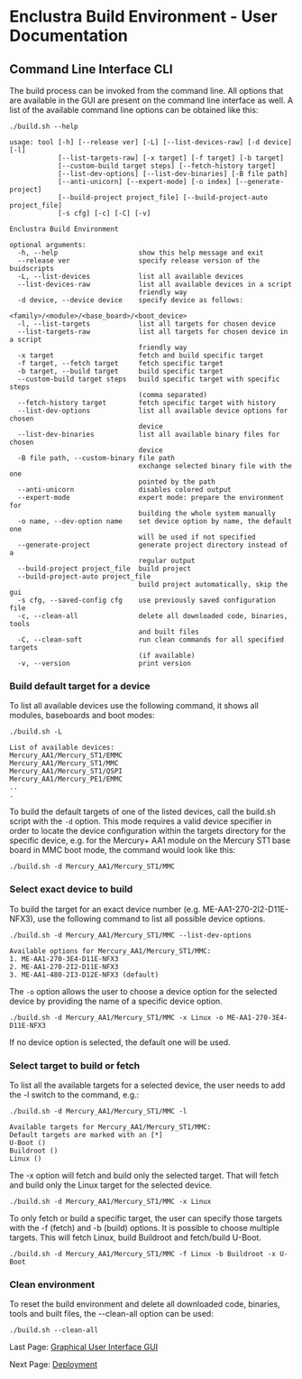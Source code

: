 # Enclustra Build Environment - User Documentation

## Command Line Interface CLI

The build process can be invoked from the command line. All options that are available in the GUI are present on the command line interface as well. A list of the available command line options can be obtained like this:

```
./build.sh --help

usage: tool [-h] [--release ver] [-L] [--list-devices-raw] [-d device] [-l]
            [--list-targets-raw] [-x target] [-f target] [-b target]
            [--custom-build target steps] [--fetch-history target]
            [--list-dev-options] [--list-dev-binaries] [-B file path]
            [--anti-unicorn] [--expert-mode] [-o index] [--generate-project]
            [--build-project project_file] [--build-project-auto project_file]
            [-s cfg] [-c] [-C] [-v]

Enclustra Build Environment

optional arguments:
  -h, --help                    show this help message and exit
  --release ver                 specify release version of the buidscripts
  -L, --list-devices            list all available devices
  --list-devices-raw            list all available devices in a script
                                friendly way
  -d device, --device device    specify device as follows:
                                <family>/<module>/<base_board>/<boot_device>
  -l, --list-targets            list all targets for chosen device
  --list-targets-raw            list all targets for chosen device in a script
                                friendly way
  -x target                     fetch and build specific target
  -f target, --fetch target     fetch specific target
  -b target, --build target     build specific target
  --custom-build target steps   build specific target with specific steps
                                (comma separated)
  --fetch-history target        fetch specific target with history
  --list-dev-options            list all available device options for chosen
                                device
  --list-dev-binaries           list all available binary files for chosen
                                device
  -B file path, --custom-binary file path
                                exchange selected binary file with the one
                                pointed by the path
  --anti-unicorn                disables colored output
  --expert-mode                 expert mode: prepare the environment for
                                building the whole system manually
  -o name, --dev-option name    set device option by name, the default one
                                will be used if not specified
  --generate-project            generate project directory instead of a
                                regular output
  --build-project project_file  build project
  --build-project-auto project_file
                                build project automatically, skip the gui
  -s cfg, --saved-config cfg    use previously saved configuration file
  -c, --clean-all               delete all downloaded code, binaries, tools
                                and built files
  -C, --clean-soft              run clean commands for all specified targets
                                (if available)
  -v, --version                 print version
```


### Build default target for a device

To list all available devices use the following command, it shows all modules, baseboards and boot modes:

```
./build.sh -L

List of available devices:
Mercury_AA1/Mercury_ST1/EMMC
Mercury_AA1/Mercury_ST1/MMC
Mercury_AA1/Mercury_ST1/QSPI
Mercury_AA1/Mercury_PE1/EMMC
..
.
```

To build the default targets of one of the listed devices, call the build.sh script with the `-d` option. This mode requires a valid device specifier in order to locate the device configuration within the targets directory for the specific device, e.g. for the Mercury+ AA1 module on the Mercury ST1 base board in MMC boot mode, the command would look like this:

```
./build.sh -d Mercury_AA1/Mercury_ST1/MMC
```


### Select exact device to build

To build the target for an exact device number (e.g. ME-AA1-270-2I2-D11E-NFX3), use the following command to list all possible device options.

```
./build.sh -d Mercury_AA1/Mercury_ST1/MMC --list-dev-options

Available options for Mercury_AA1/Mercury_ST1/MMC:
1. ME-AA1-270-3E4-D11E-NFX3
2. ME-AA1-270-2I2-D11E-NFX3
3. ME-AA1-480-2I3-D12E-NFX3 (default)
```

The `-o` option allows the user to choose a device option for the selected device by providing the name of a specific device option.

```
./build.sh -d Mercury_AA1/Mercury_ST1/MMC -x Linux -o ME-AA1-270-3E4-D11E-NFX3
```

If no device option is selected, the default one will be used.


### Select target to build or fetch

To list all the available targets for a selected device, the user needs to add the -l switch to the command, e.g.:

```
./build.sh -d Mercury_AA1/Mercury_ST1/MMC -l

Available targets for Mercury_AA1/Mercury_ST1/MMC:
Default targets are marked with an [*]
U-Boot ()
Buildroot ()
Linux ()
```

The -x option will fetch and build only the selected target. That will fetch and build only the Linux target for the selected device.

```
./build.sh -d Mercury_AA1/Mercury_ST1/MMC -x Linux
```

To only fetch or build a specific target, the user can specify those targets with the -f (fetch) and -b (build) options. It is possible to choose multiple targets. This will fetch Linux, build Buildroot and fetch/build U-Boot.

```
./build.sh -d Mercury_AA1/Mercury_ST1/MMC -f Linux -b Buildroot -x U-Boot
```


### Clean environment

To reset the build environment and delete all downloaded code, binaries, tools and built files, the --clean-all option can be used:

```
./build.sh --clean-all
```


Last Page: [Graphical User Interface GUI](./2_GUI.md)

Next Page: [Deployment](./4_Deployment.md)
